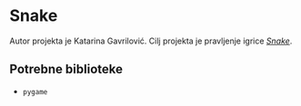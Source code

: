 # Snake
Autor projekta je Katarina Gavrilović. Cilj projekta je pravljenje igrice [*Snake*](https://en.wikipedia.org/wiki/Snake_(video_game_genre)).

## Potrebne biblioteke
- `pygame`
